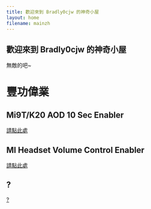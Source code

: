 ```yaml
---
title: 歡迎來到 Bradly0cjw 的神奇小屋
layout: home
filename: mainzh
--- 
```


## 歡迎來到 Bradly0cjw 的神奇小屋

無敵的吧~

# 豐功偉業

## Mi9T/K20 AOD 10 Sec Enabler

[請點此處](https://bradly0cjw.github.io/Mi9T-K20-AOD-10-sec-enabler)

## MI Headset Volume Control Enabler

[請點此處](https://bradly0cjw.github.io/Mi-headset-Volume-control-enabler)

## ?

[?](https://bradly0cjw.github.io/0)
